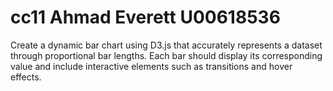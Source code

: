 # cc11 Ahmad Everett U00618536
Create a dynamic bar chart using D3.js that accurately represents a dataset through proportional bar lengths. Each bar should display its corresponding value and include interactive elements such as transitions and hover effects.
